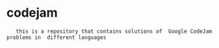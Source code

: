 # codejam
       this is a repository that contains solutions of  Google CodeJam problems in  different languages 
